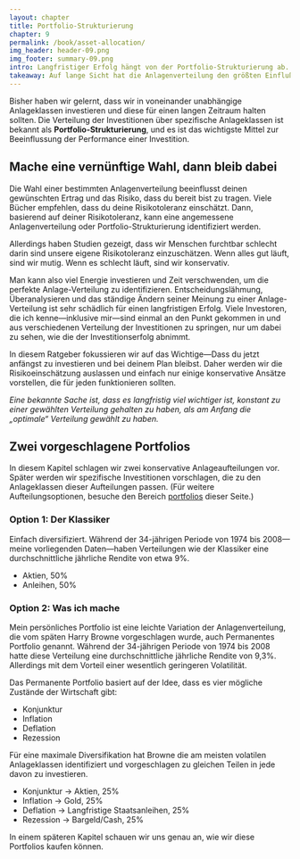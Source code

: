 ```yaml
---
layout: chapter
title: Portfolio-Strukturierung
chapter: 9
permalink: /book/asset-allocation/
img_header: header-09.png
img_footer: summary-09.png
intro: Langfristiger Erfolg hängt von der Portfolio-Strukturierung ab.
takeaway: Auf lange Sicht hat die Anlagenverteilung den größten Einfluß. Bei der gewählten Verteilung zu bleiben ist wichtiger, als die Optimale auszuwählen.
---
```


Bisher haben wir gelernt, dass wir in voneinander unabhängige Anlageklassen investieren und diese für einen langen Zeitraum halten sollten. Die Verteilung der Investitionen über spezifische Anlageklassen ist bekannt als **Portfolio-Strukturierung**, und es ist das wichtigste Mittel zur Beeinflussung der Performance einer Investition.

## Mache eine vernünftige Wahl, dann bleib dabei

Die Wahl einer bestimmten Anlagenverteilung beeinflusst deinen gewünschten Ertrag und das Risiko, dass du bereit bist zu tragen. Viele Bücher empfehlen, dass du deine Risikotoleranz einschätzt. Dann, basierend auf deiner Risikotoleranz, kann eine angemessene Anlagenverteilung oder Portfolio-Strukturierung identifiziert werden. 

Allerdings haben Studien gezeigt, dass wir Menschen furchtbar schlecht darin sind unsere eigene Risikotoleranz einzuschätzen. Wenn alles gut läuft, sind wir mutig. Wenn es schlecht läuft, sind wir konservativ.

Man kann also viel Energie investieren und Zeit verschwenden, um die perfekte Anlage-Verteilung zu identifizieren. Entscheidungslähmung, Überanalysieren und das ständige Ändern seiner Meinung zu einer Anlage-Verteilung ist sehr schädlich für einen langfristigen Erfolg. Viele Investoren, die ich kenne—inklusive mir—sind einmal an den Punkt gekommen in und aus verschiedenen Verteilung der Investitionen zu springen, nur um dabei zu sehen, wie die der Investitionserfolg abnimmt.

In diesem Ratgeber fokussieren wir auf das Wichtige—Dass du jetzt anfängst zu investieren und bei deinem Plan bleibst. Daher werden wir die Risikoeinschätzung auslassen und einfach nur einige konservative Ansätze vorstellen, die für jeden funktionieren sollten.

*Eine bekannte Sache ist, dass es langfristig viel wichtiger ist, konstant zu einer gewählten Verteilung gehalten zu haben, als am Anfang die „optimale“ Verteilung gewählt zu haben.*

## Zwei vorgeschlagene Portfolios

In diesem Kapitel schlagen wir zwei konservative Anlageaufteilungen vor. Später werden wir spezifische Investitionen vorschlagen, die zu den Anlageklassen dieser Aufteilungen passen. (Für weitere Aufteilungsoptionen, besuche den Bereich [portfolios](/portfolios/) dieser Seite.)

### Option 1: Der Klassiker

Einfach diversifiziert. Während der 34-jährigen Periode von 1974 bis 2008—meine vorliegenden Daten—haben Verteilungen wie der Klassiker eine durchschnittliche jährliche Rendite von etwa 9%.

- Aktien, 50%
- Anleihen, 50%

### Option 2: Was ich mache

Mein persönliches Portfolio ist eine leichte Variation der Anlagenverteilung, die vom späten Harry Browne vorgeschlagen wurde, auch Permanentes Portfolio genannt. Während der 34-jährigen Periode von 1974 bis 2008 hatte diese Verteilung eine durchschnittliche jährliche Rendite von 9,3%. Allerdings mit dem Vorteil einer wesentlich geringeren Volatilität.

Das Permanente Portfolio basiert auf der Idee, dass es vier mögliche Zustände der Wirtschaft gibt:

- Konjunktur
- Inflation
- Deflation
- Rezession

Für eine maximale Diversifikation hat Browne die am meisten volatilen Anlageklassen identifiziert und vorgeschlagen zu gleichen Teilen in jede davon zu investieren.

- Konjunktur → Aktien, 25%
- Inflation → Gold, 25%
- Deflation → Langfristige Staatsanleihen, 25%
- Rezession → Bargeld/Cash, 25%

In einem späteren Kapitel schauen wir uns genau an, wie wir diese Portfolios kaufen können.
